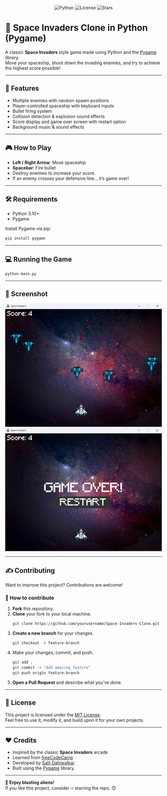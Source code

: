 <p align="center">
  <img src="https://img.shields.io/badge/Python-3.10%2B-blue.svg?logo=python&style=flat-square" alt="Python">
  <img src="https://img.shields.io/github/license/Salildahiwalkar/Space_Invader_Game?style=flat-square" alt="License">
  <img src="https://img.shields.io/github/stars/Salildahiwalkar/Space_Invader_Game?style=flat-square" alt="Stars">
</p>

# 👾 Space Invaders Clone in Python (Pygame)

A classic **Space Invaders** style game made using Python and the [Pygame](https://www.pygame.org/news) library.  
Move your spaceship, shoot down the invading enemies, and try to achieve the highest score possible!

---

## 🚀 Features
- Multiple enemies with random spawn positions
- Player-controlled spaceship with keyboard inputs
- Bullet firing system
- Collision detection & explosion sound effects
- Score display and game over screen with restart option
- Background music & sound effects

---

## 🎮 How to Play
- **Left / Right Arrow**: Move spaceship
- **Spacebar**: Fire bullet
- Destroy enemies to increase your score.  
- If an enemy crosses your defensive line... it’s game over!

---

## 🛠 Requirements
- Python 3.10+ 
- Pygame

Install Pygame via pip:
```bash
pip install pygame
```

---

## 💻 Running the Game
```bash
python main.py
```

---

## 📸 Screenshot
<p align="center">
  <img src="./screenshot-1.png" alt="Gameplay Screenshot" width="600"/>
  <img src="./screenshot-2.png" alt="Gameplay Screenshot" width="600"/>
</p>

---

## ✍️ Contributing
Want to improve this project? Contributions are welcome!

### 🚀 How to contribute
1. **Fork** this repository.
2. **Clone** your fork to your local machine.
    ```bash
    git clone https://github.com/yourusername/Space-Invaders-Clone.git
    ```
3. **Create a new branch** for your changes.
    ```bash
    git checkout -b feature-branch
    ```
4. Make your changes, commit, and push.
    ```bash
    git add .
    git commit -m "Add amazing feature"
    git push origin feature-branch
    ```
5. **Open a Pull Request** and describe what you’ve done.

---

## 📜 License
This project is licensed under the [MIT License](LICENSE).  
Feel free to use it, modify it, and build upon it for your own projects.

---

## ❤️ Credits
- Inspired by the classic **Space Invaders** arcade
- Learned from [freeCodeCamp](https://www.youtube.com/@freecodecamp)
- Developed by [Salil Dahiwalkar](https://github.com/Salildahiwalkar).
- Built using the [Pygame](https://www.pygame.org/news) library.


---

🚀 **Enjoy blasting aliens!**  
If you like this project, consider ⭐ starring the repo. 😊

